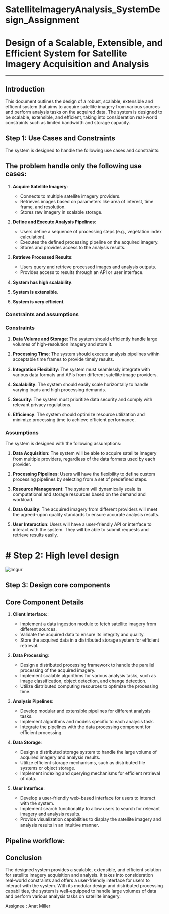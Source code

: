 
# SatelliteImageryAnalysis_SystemDesign_Assignment

# Design of a Scalable, Extensible, and Efficient System for Satellite Imagery Acquisition and Analysis
-------------------------------------------------------------------------------------------------------


## Introduction
This document outlines the design of a robust, scalable, extensible and efficent system that aims to acquire satellite imagery from various sources and perform analysis tasks on the acquired data. The system is designed to be scalable, extensible, and efficient, taking into consideration real-world constraints such as limited bandwidth and storage capacity.


## Step 1: Use Cases and Constraints

The system is designed to handle the following use cases and constraints:

## The problem handle only the following use cases:

1. **Acquire Satellite Imagery**:
    - Connects to multiple satellite imagery providers.
    - Retrieves images based on parameters like area of interest, time frame, and resolution.
    - Stores raw imagery in scalable storage.

2. **Define and Execute Analysis Pipelines**:
    - Users define a sequence of processing steps (e.g., vegetation index calculation).
    - Executes the defined processing pipeline on the acquired imagery.
    - Stores and provides access to the analysis results.

3. **Retrieve Processed Results**:
    - Users query and retrieve processed images and analysis outputs.
    - Provides access to results through an API or user interface.

4. **System has high scalability**.

5. **System is extensible**.

6. **System is very efficient**.


### Constraints and assumptions

### Constraints
1. **Data Volume and Storage**: The system should efficiently handle large volumes of high-resolution imagery and store it.

2. **Processing Time**: The system should execute analysis pipelines within acceptable time frames to provide timely results.

3. **Integration Flexibility**: The system must seamlessly integrate with various data formats and APIs from different satellite image providers.

4. **Scalability**: The system should easily scale horizontally to handle varying loads and high processing demands.

5. **Security**: The system must prioritize data security and comply with relevant privacy regulations.

6. **Efficiency**: The system should optimize resource utilization and minimize processing time to achieve efficient performance.

### Assumptions
The system is designed with the following assumptions:

1. **Data Acquisition**: The system will be able to acquire satellite imagery from multiple providers, regardless of the data formats used by each provider.

2. **Processing Pipelines**: Users will have the flexibility to define custom processing pipelines by selecting from a set of predefined steps.

3. **Resource Management**: The system will dynamically scale its computational and storage resources based on the demand and workload.

4. **Data Quality**: The acquired imagery from different providers will meet the agreed-upon quality standards to ensure accurate analysis results.

5. **User Interaction**: Users will have a user-friendly API or interface to interact with the system. They will be able to submit requests and retrieve results easily.


# # Step 2: High level design

![Imgur](http://i.imgur.com/xjdAAUv.png)



## Step 3: Design core components

## Core Component Details

1. **Client Interface:**:
    - Implement a data ingestion module to fetch satellite imagery from different sources.
    - Validate the acquired data to ensure its integrity and quality.
    - Store the acquired data in a distributed storage system for efficient retrieval.

2. **Data Processing**:
    - Design a distributed processing framework to handle the parallel processing of the acquired imagery.
    - Implement scalable algorithms for various analysis tasks, such as image classification, object detection, and change detection.
    - Utilize distributed computing resources to optimize the processing time.

3. **Analysis Pipelines**:
    - Develop modular and extensible pipelines for different analysis tasks.
    - Implement algorithms and models specific to each analysis task.
    - Integrate the pipelines with the data processing component for efficient processing.

4. **Data Storage**:
    - Design a distributed storage system to handle the large volume of acquired imagery and analysis results.
    - Utilize efficient storage mechanisms, such as distributed file systems or object storage.
    - Implement indexing and querying mechanisms for efficient retrieval of data.

5. **User Interface**:
    - Develop a user-friendly web-based interface for users to interact with the system.
    - Implement search functionality to allow users to search for relevant imagery and analysis results.
    - Provide visualization capabilities to display the satellite imagery and analysis results in an intuitive manner.


## Pipeline workflow:

## Conclusion
The designed system provides a scalable, extensible, and efficient solution for satellite imagery acquisition and analysis. It takes into consideration real-world constraints and offers a user-friendly interface for users to interact with the system. With its modular design and distributed processing capabilities, the system is well-equipped to handle large volumes of data and perform various analysis tasks on satellite imagery.

Assignee : Anat Miller 



